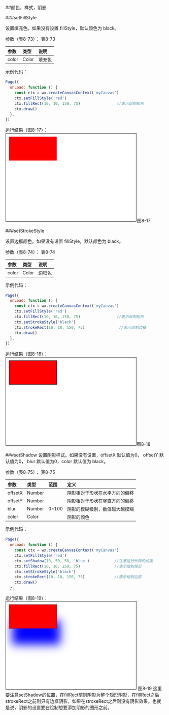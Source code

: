 ##颜色，样式，阴影

###setFillStyle

设置填充色。如果没有设置 fillStyle，默认颜色为 black。

参数（表8-73）：
表8-73

|参数	|类型	|说明|
| :--- | :--- | :--- |
|color	|Color 	|填充色|

示例代码：
```js
Page({
  onLoad: function () {
    const ctx = wx.createCanvasContext('myCanvas')
    ctx.setFillStyle('red')
    ctx.fillRect(10, 10, 150, 75)                //表示绘制矩形
    ctx.draw()
  },
})
```
运行结果（图8-17）：
![](/assets/8-17.png)图8-17

###setStrokeStyle

设置边框颜色。如果没有设置 fillStyle，默认颜色为 black。

参数（表8-74）：
表8-74

|参数	|类型	|说明|
| :--- | :--- | :--- |
|color	|Color 	|边框色|

示例代码：
```js
Page({
  onLoad: function () {
    const ctx = wx.createCanvasContext('myCanvas')
    ctx.setFillStyle('red')
    ctx.fillRect(10, 10, 150, 75)                //表示绘制矩形
    ctx.setStrokeStyle('black')
    ctx.strokeRect(10, 10, 150, 75)               //表示绘制边框
    ctx.draw()
  },
})
```
运行结果（图8-18）：
![](/assets/8-18.png)图8-18

###setShadow
设置阴影样式。如果没有设置，offsetX 默认值为0， offsetY 默认值为0， blur 默认值为0，color 默认值为 black。

参数（表8-75）：
表8-75

|参数	|类型	|范围	|定义|
| :--- | :--- | :--- |:--- |
|offsetX	|Number	|	|阴影相对于形状在水平方向的偏移|
|offsetY	|Number	|	|阴影相对于形状在竖直方向的偏移|
|blur	|Number	|0~100|	阴影的模糊级别，数值越大越模糊|
|color	|Color	|	|阴影的颜色|

示例代码：

```js
Page({
  onLoad: function () {
    const ctx = wx.createCanvasContext('myCanvas')
    ctx.setFillStyle('red')
    ctx.setShadow(10, 50, 50, 'blue')           //注意这行代码的位置
    ctx.fillRect(10, 10, 150, 75)               //表示绘制矩形
    ctx.setStrokeStyle('black')
    ctx.strokeRect(10, 10, 150, 75)             //表示绘制边框
    ctx.draw()
  },
```
运行结果（图8-19）：
![](/assets/8-19.png) 图8-19
这里要注意setShadow的位置，在fillRect前则阴影为整个矩形阴影，在fillRect之后strokeRect之前则只有边框阴影，如果在strokeRect之后则没有阴影效果。也就是说，阴影的设置要在绘制想要添加阴影的图形之前。
